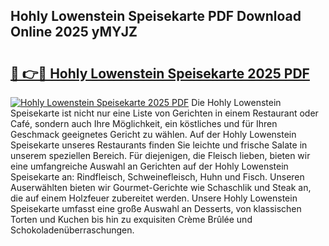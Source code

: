 ## Hohly Lowenstein Speisekarte PDF Download Online 2025 yMYJZ

# <h2><a href="http://gc79yg8.nevu.top/?p=Hohly+Lowenstein+Speisekarte">🔗 👉🔴 Hohly Lowenstein Speisekarte 2025 PDF</a></h2>

[![Hohly Lowenstein Speisekarte 2025 PDF](https://i.imgur.com/dBaPXMq.png)](http://gc79yg8.nevu.top/?p=Hohly+Lowenstein+Speisekarte)
Die Hohly Lowenstein Speisekarte ist nicht nur eine Liste von Gerichten in einem Restaurant oder Café, sondern auch Ihre Möglichkeit, ein köstliches und für Ihren Geschmack geeignetes Gericht zu wählen. Auf der Hohly Lowenstein Speisekarte unseres Restaurants finden Sie leichte und frische Salate in unserem speziellen Bereich. Für diejenigen, die Fleisch lieben, bieten wir eine umfangreiche Auswahl an Gerichten auf der Hohly Lowenstein Speisekarte an: Rindfleisch, Schweinefleisch, Huhn und Fisch. Unseren Auserwählten bieten wir Gourmet-Gerichte wie Schaschlik und Steak an, die auf einem Holzfeuer zubereitet werden. Unsere Hohly Lowenstein Speisekarte umfasst eine große Auswahl an Desserts, von klassischen Torten und Kuchen bis hin zu exquisiten Crème Brûlée und Schokoladenüberraschungen.
